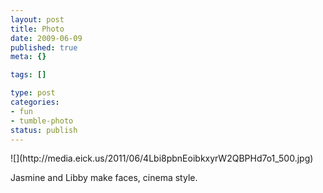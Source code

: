 ```yaml
--- 
layout: post
title: Photo
date: 2009-06-09
published: true
meta: {}

tags: []

type: post
categories: 
- fun
- tumble-photo
status: publish
---
```

<div class="figure">            ![](http://media.eick.us/2011/06/4Lbi8pbnEoibkxyrW2QBPHd7o1_500.jpg)        </div>

Jasmine and Libby make faces, cinema style.


